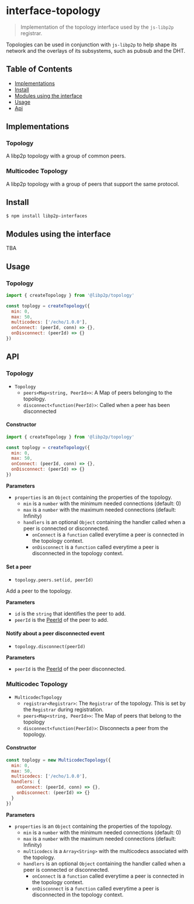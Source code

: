 interface-topology
========================

> Implementation of the topology interface used by the `js-libp2p` registrar.

Topologies can be used in conjunction with `js-libp2p` to help shape its network and the overlays of its subsystems, such as pubsub and the DHT.

## Table of Contents

- [Implementations](#implementations)
- [Install](#install)
- [Modules using the interface](#modulesUsingTheInterface)
- [Usage](#usage)
- [Api](#api)

## Implementations

### Topology

A libp2p topology with a group of common peers.

### Multicodec Topology

A libp2p topology with a group of peers that support the same protocol.

## Install

```sh
$ npm install libp2p-interfaces
```

## Modules using the interface

TBA

## Usage

###  Topology

```js
import { createTopology } from '@libp2p/topology'

const toplogy = createTopology({
  min: 0,
  max: 50,
  multicodecs: ['/echo/1.0.0'],
  onConnect: (peerId, conn) => {},
  onDisconnect: (peerId) => {}
})
```

## API

###  Topology

- `Topology`
  - `peers<Map<string, PeerId>>`: A Map of peers belonging to the topology.
  - `disconnect<function(PeerId)>`: Called when a peer has been disconnected

#### Constructor

```js
import { createTopology } from '@libp2p/topology'

const toplogy = createTopology({
  min: 0,
  max: 50,
  onConnect: (peerId, conn) => {},
  onDisconnect: (peerId) => {}
})
```

**Parameters**
- `properties` is an `Object` containing the properties of the topology.
  - `min` is a `number` with the minimum needed connections (default: 0)
  - `max` is a `number` with the maximum needed connections (default: Infinity)
  - `handlers` is an optional `Object` containing the handler called when a peer is connected or disconnected.
    - `onConnect` is a `function` called everytime a peer is connected in the topology context.
    - `onDisconnect` is a `function` called everytime a peer is disconnected in the topology context.

#### Set a peer

- `topology.peers.set(id, peerId)`

Add a peer to the topology.

**Parameters**
- `id` is the `string` that identifies the peer to add.
- `peerId` is the [PeerId][peer-id] of the peer to add.

#### Notify about a peer disconnected event

- `topology.disconnect(peerId)`

**Parameters**
- `peerId` is the [PeerId][peer-id] of the peer disconnected.

###  Multicodec Topology

- `MulticodecTopology`
  - `registrar<Registrar>`: The `Registrar` of the topology. This is set by the `Registrar` during registration.
  - `peers<Map<string, PeerId>>`: The Map of peers that belong to the topology
  - `disconnect<function(PeerId)>`: Disconnects a peer from the topology.

#### Constructor

```js
const toplogy = new MulticodecTopology({
  min: 0,
  max: 50,
  multicodecs: ['/echo/1.0.0'],
  handlers: {
    onConnect: (peerId, conn) => {},
    onDisconnect: (peerId) => {}
  }
})
```

**Parameters**
- `properties` is an `Object` containing the properties of the topology.
  - `min` is a `number` with the minimum needed connections (default: 0)
  - `max` is a `number` with the maximum needed connections (default: Infinity)
  - `multicodecs` is a `Array<String>` with the multicodecs associated with the topology.
  - `handlers` is an optional `Object` containing the handler called when a peer is connected or disconnected.
    - `onConnect` is a `function` called everytime a peer is connected in the topology context.
    - `onDisconnect` is a `function` called everytime a peer is disconnected in the topology context.

[peer-id]: https://github.com/libp2p/js-peer-id
